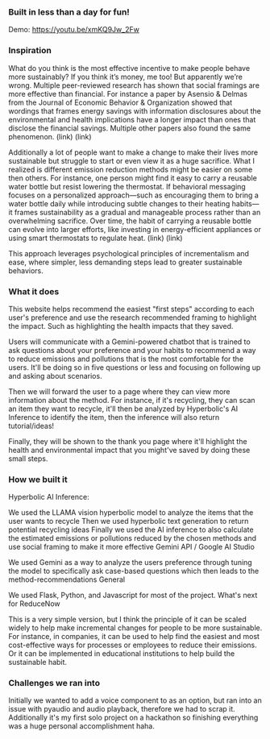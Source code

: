 ### Built in less than a day for fun!
Demo:
https://youtu.be/xmKQ9Jw_2Fw

### Inspiration

What do you think is the most effective incentive to make people behave more sustainably? If you think it’s money, me too! But apparently we’re wrong. Multiple peer-reviewed research has shown that social framings are more effective than financial. For instance a paper by Asensio & Delmas from the Journal of Economic Behavior & Organization showed that wordings that frames energy savings with information disclosures about the environmental and health implications have a longer impact than ones that disclose the financial savings. Multiple other papers also found the same phenomenon. (link) (link)

Additionally a lot of people want to make a change to make their lives more sustainable but struggle to start or even view it as a huge sacrifice. What I realized is different emission reduction methods might be easier on some then others. For instance, one person might find it easy to carry a reusable water bottle but resist lowering the thermostat. If behavioral messaging focuses on a personalized approach—such as encouraging them to bring a water bottle daily while introducing subtle changes to their heating habits—it frames sustainability as a gradual and manageable process rather than an overwhelming sacrifice. Over time, the habit of carrying a reusable bottle can evolve into larger efforts, like investing in energy-efficient appliances or using smart thermostats to regulate heat​. (link) (link)

This approach leverages psychological principles of incrementalism and ease, where simpler, less demanding steps lead to greater sustainable behaviors.

### What it does

This website helps recommend the easiest "first steps" according to each user's preference and use the research recommended framing to highlight the impact. Such as highlighting the health impacts that they saved.

Users will communicate with a Gemini-powered chatbot that is trained to ask questions about your preference and your habits to recommend a way to reduce emissions and pollutions that is the most comfortable for the users. It'll be doing so in five questions or less and focusing on following up and asking about scenarios.

Then we will forward the user to a page where they can view more information about the method. For instance, if it's recycling, they can scan an item they want to recycle, it'll then be analyzed by Hyperbolic's AI Inference to identify the item, then the inference will also return tutorial/ideas!

Finally, they will be shown to the thank you page where it'll highlight the health and environmental impact that you might've saved by doing these small steps.

### How we built it

Hyperbolic AI Inference:

We used the LLAMA vision hyperbolic model to analyze the items that the user wants to recycle
Then we used hyperbolic text generation to return potential recycling ideas
Finally we used the AI inference to also calculate the estimated emissions or pollutions reduced by the chosen methods and use social framing to make it more effective
Gemini API / Google AI Studio

We used Gemini as a way to analyze the users preference through tuning the model to specifically ask case-based questions which then leads to the method-recommendations
General

We used Flask, Python, and Javascript for most of the project.
What's next for ReduceNow

This is a very simple version, but I think the principle of it can be scaled widely to help make incremental changes for people to be more sustainable. For instance, in companies, it can be used to help find the easiest and most cost-effective ways for processes or employees to reduce their emissions. Or it can be implemented in educational institutions to help build the sustainable habit.

### Challenges we ran into

Initially we wanted to add a voice component to as an option, but ran into an issue with pyaudio and audio playback, therefore we had to scrap it. Additionally it's my first solo project on a hackathon so finishing everything was a huge personal accomplishment haha.

